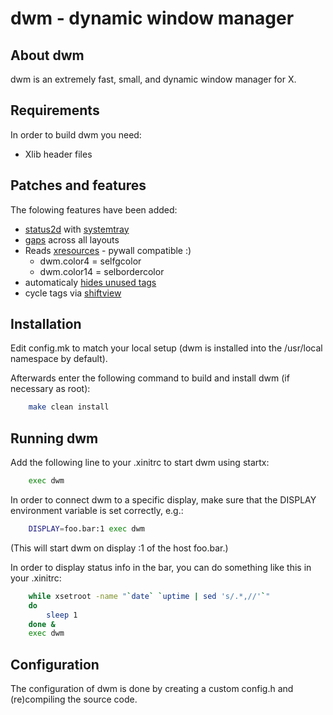 # dwm - dynamic window manager

## About dwm

dwm is an extremely fast, small, and dynamic window manager for X.

## Requirements


In order to build dwm you need:

-   Xlib header files

## Patches and features
The folowing features have been added:

-   [status2d](https://dwm.suckless.org/patches/status2d/) with [systemtray](https://dwm.suckless.org/patches/systray/)
-   [gaps](https://dwm.suckless.org/patches/vanitygaps/) across all layouts
-   Reads [xresources](https://dwm.suckless.org/patches/xrdb/) - pywall compatible :)
    - dwm.color4 = selfgcolor
    - dwm.color14 = selbordercolor
-   automaticaly [hides unused tags](https://dwm.suckless.org/patches/hide_vacant_tags/)
-   cycle tags via [shiftview](https://lists.suckless.org/dev/1104/7590.html)

## Installation

Edit config.mk to match your local setup (dwm is installed into the /usr/local namespace by default).

Afterwards enter the following command to build and install dwm (if necessary as root):

``` sh
    make clean install
```

## Running dwm

Add the following line to your .xinitrc to start dwm using startx:

``` sh
    exec dwm
```

In order to connect dwm to a specific display, make sure that
the DISPLAY environment variable is set correctly, e.g.:

``` sh
    DISPLAY=foo.bar:1 exec dwm
```

(This will start dwm on display :1 of the host foo.bar.)

In order to display status info in the bar, you can do something
like this in your .xinitrc:

``` sh
    while xsetroot -name "`date` `uptime | sed 's/.*,//'`"
    do
        sleep 1
    done &
    exec dwm
```

## Configuration

The configuration of dwm is done by creating a custom config.h and (re)compiling the source code.

